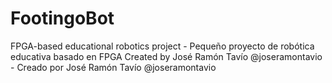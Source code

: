 # FootingoBot
FPGA-based educational robotics project - Pequeño proyecto de robótica educativa basado en FPGA
Created by José Ramón Tavío @joseramontavio - Creado por José Ramón Tavío @joseramontavio
